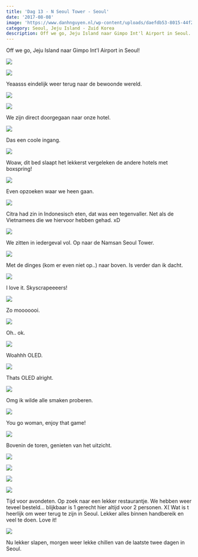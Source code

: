 ```yaml
---
title: 'Dag 13 - N Seoul Tower - Seoul'
date: '2017-08-08'
image: 'https://www.danhnguyen.nl/wp-content/uploads/daefdb53-8015-44f2-8d74-e7fc6bb562c2.jpg'
category: Seoul, Jeju Island - Zuid Korea
description: Off we go, Jeju Island naar Gimpo Int'l Airport in Seoul...
---
```


Off we go, Jeju Island naar Gimpo Int'l Airport in Seoul!

![](https://www.danhnguyen.nl/wp-content/uploads/daefdb53-8015-44f2-8d74-e7fc6bb562c2-700x393.jpg)

![](https://www.danhnguyen.nl/wp-content/uploads/1e0d36c6-4c8f-489b-bad3-01f28da6659a-1-700x394.jpg)

Yeaasss eindelijk weer terug naar de bewoonde wereld.

![](https://www.danhnguyen.nl/wp-content/uploads/4af02a7e-8dd5-488a-a676-7c6b74ba911c-700x394.jpg)

![](https://www.danhnguyen.nl/wp-content/uploads/0ee1a313-fd2a-4e79-8691-da3eb859168b-700x393.jpg)

We zijn direct doorgegaan naar onze hotel.

![](https://www.danhnguyen.nl/wp-content/uploads/e26d409c-730c-44ab-856d-10e6e2c4b90d-700x394.jpg)

Das een coole ingang.

![](https://www.danhnguyen.nl/wp-content/uploads/c10be9c6-3e06-44a5-a5b7-f6f231fbdcee-700x393.jpg)

Woaw, dit bed slaapt het lekkerst vergeleken de andere hotels met boxspring!

![](https://www.danhnguyen.nl/wp-content/uploads/c145f0c8-785e-4642-bd5f-825a78950ae6-700x394.jpg)

Even opzoeken waar we heen gaan.

![](https://www.danhnguyen.nl/wp-content/uploads/f76ecb31-8cdd-4d3e-a68e-8c552ad913fc-700x394.jpg)

Citra had zin in Indonesisch eten, dat was een tegenvaller. Net als de Vietnamees die we hiervoor hebben gehad. xD

![](https://www.danhnguyen.nl/wp-content/uploads/c2d1a47d-53a6-498e-bae4-5add1e7d3f10-700x394.jpg)

We zitten in iedergeval vol. Op naar de Namsan Seoul Tower.

![](https://www.danhnguyen.nl/wp-content/uploads/74841bca-939d-46e9-8a14-fefc3dd334b9-700x394.jpg)

Met de dinges (kom er even niet op..) naar boven. Is verder dan ik dacht.

![](https://www.danhnguyen.nl/wp-content/uploads/20bc46fc-63fb-4722-9b9c-95b1a908e90a-700x394.jpg)

I love it. Skyscrapeeeers!

![](https://www.danhnguyen.nl/wp-content/uploads/fce07e64-678c-4013-81e8-3bdd807213c3-700x394.jpg)

Zo mooooooi.

![](https://www.danhnguyen.nl/wp-content/uploads/139e0c8c-5b04-4200-b3ee-5a0d05e48457-700x394.jpg)

Oh.. ok.

![](https://www.danhnguyen.nl/wp-content/uploads/f0227b9e-9d02-49cb-9127-234e2ece3fdf-700x394.jpg)

Woahhh OLED.

![](https://www.danhnguyen.nl/wp-content/uploads/f8857ba4-7c31-4ca7-98a8-cc043e93646f-700x394.jpg)

Thats OLED alright.

![](https://www.danhnguyen.nl/wp-content/uploads/b2a119ee-0e60-40c7-8c44-4260eb4f03a9-700x394.jpg)

Omg ik wilde alle smaken proberen.

![](https://www.danhnguyen.nl/wp-content/uploads/7133977c-3c5b-4c84-b527-dcfbc43ee1d7-700x394.jpg)

You go woman, enjoy that game!

![](https://www.danhnguyen.nl/wp-content/uploads/05dcfbf1-ee54-47b1-a041-e851eee266e5-700x394.jpg)

Bovenin de toren, genieten van het uitzicht.

![](https://www.danhnguyen.nl/wp-content/uploads/146a4ec1-b77b-427f-9d4f-d24f0198aec2-700x394.jpg)

![](https://www.danhnguyen.nl/wp-content/uploads/be1cdb08-27c9-4589-a8b3-e4792135c4ae-700x394.jpg)

![](https://www.danhnguyen.nl/wp-content/uploads/6a148f6f-4b1a-49b4-9901-bd64d3fe8aee-700x394.jpg)

![](https://www.danhnguyen.nl/wp-content/uploads/638b6d7b-3cfd-4898-a2d1-ff442152247c-1-700x394.jpg)

Tijd voor avondeten. Op zoek naar een lekker restaurantje.
We hebben weer teveel besteld... blijkbaar is 1 gerecht hier altijd voor 2 personen. X(
Wat is t heerlijk om weer terug te zijn in Seoul. Lekker alles binnen handbereik en veel te doen. Love it!

![](https://www.danhnguyen.nl/wp-content/uploads/5adc8d1f-c740-4ec5-a3ac-5b2a671cae97-700x394.jpg)

Nu lekker slapen, morgen weer lekke chillen van de laatste twee dagen in Seoul.
